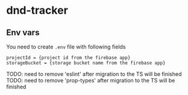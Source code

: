 # dnd-tracker

## Env vars
You need to create `.env` file with following fields
```
projectId = {project id from the firebase app}
storageBucket = {storage bucket name from the firebase app}
```

TODO: need to remove 'eslint' after migration to the TS will be finished
TODO: need to remove 'prop-types' after migration to the TS will be finished